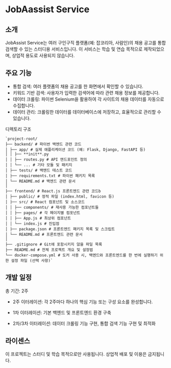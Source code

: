 # JobAassist Service

## 소개

JobAssist Service는 여러 구인구직 플랫폼(예: 잡코리아, 사람인)의 채용 공고를 통합 검색할 수 있는 스터디용 서비스입니다. 이 서비스는 학습 및 연습 목적으로 제작되었으며, 상업적 용도로 사용되지 않습니다.

## 주요 기능

-   통합 검색: 여러 플랫폼의 채용 공고를 한 화면에서 확인할 수 있습니다.
-   키워드 기반 검색: 사용자가 입력한 검색어에 따라 관련 채용 정보를 제공합니다.
-   데이터 크롤링: 파이썬 Selenium을 활용하여 각 사이트의 채용 데이터를 자동으로 수집합니다.
-   데이터 관리: 크롤링한 데이터를 데이터베이스에 저장하고, 효율적으로 관리할 수 있습니다.

디렉토리 구조
```
`project-root/
├── backend/ # 파이썬 백엔드 관련 코드
│ ├── app/ # 실제 애플리케이션 코드 (예: Flask, Django, FastAPI 등)
│ │ ├── **init**.py
│ │ ├── routes.py # API 엔드포인트 정의
│ │ └── ... # 기타 모듈 및 패키지
│ ├── tests/ # 백엔드 테스트 코드
│ ├── requirements.txt # 파이썬 패키지 목록
│ └── README.md # 백엔드 관련 문서
│
├── frontend/ # React.js 프론트엔드 관련 코드b
│ ├── public/ # 정적 파일 (index.html, favicon 등)
│ ├── src/ # React 컴포넌트 및 소스코드
│ │ ├── components/ # 재사용 가능한 컴포넌트들
│ │ ├── pages/ # 각 페이지별 컴포넌트
│ │ ├── App.js # 최상위 컴포넌트
│ │ └── index.js # 진입점
│ ├── package.json # 프론트엔드 패키지 목록 및 스크립트
│ └── README.md # 프론트엔드 관련 문서
│
├── .gitignore # Git에 포함시키지 않을 파일 목록
├── README.md # 전체 프로젝트 개요 및 설정법
└── docker-compose.yml # 도커 사용 시, 백엔드와 프론트엔드를 한 번에 실행하기 위한 설정 파일 (선택 사항)`
```
## 개발 일정

총 기간: 2주

-   2주 이터레이션: 각 2주마다 하나의 핵심 기능 또는 구성 요소를 완성합니다.

-   1차 이터레이션: 기본 백엔드 및 프론트엔드 환경 구축

-   2차/3차 이터레이션: 데이터 크롤링 기능 구현, 통합 검색 기능 구현 및 최적화

## 라이센스

이 프로젝트는 스터디 및 학습 목적으로만 사용됩니다. 상업적 배포 및 이용은 금지됩니다.
